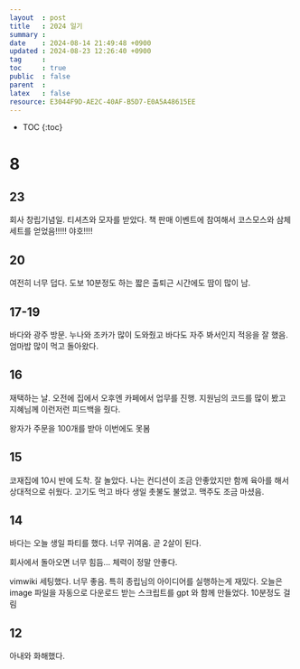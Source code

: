 ```yaml
---
layout  : post
title   : 2024 일기
summary : 
date    : 2024-08-14 21:49:48 +0900
updated : 2024-08-23 12:26:40 +0900
tag     : 
toc     : true
public  : false
parent  : 
latex   : false
resource: E3044F9D-AE2C-40AF-B5D7-E0A5A48615EE
---
```

* TOC
{:toc}

# 8

## 23
회사 창립기념일. 티셔츠와 모자를 받았다. 책 판매 이벤트에 참여해서 코스모스와 삼체세트를 얻었음!!!!! 야호!!!!

## 20
여전히 너무 덥다. 도보 10분정도 하는 짧은 출퇴근 시간에도 땀이 많이 남.

## 17-19
바다와 광주 방문. 누나와 조카가 많이 도와줬고 바다도 자주 봐서인지 적응을 잘 했음. 엄마밥 많이 먹고 돌아왔다.

## 16
재택하는 날. 오전에 집에서 오후엔 카페에서 업무를 진행. 지원님의 코드를 많이 봤고 지혜님께 이런저런 피드백을 줬다.

왕자가 주문을 100개를 받아 이번에도 못봄 

## 15
코재집에 10시 반에 도착. 잘 놀았다. 나는 컨디션이 조금 안좋았지만 함께 육아를 해서 상대적으로 쉬웠다.
고기도 먹고 바다 생일 촛불도 불었고. 맥주도 조금 마셨음. 

## 14
바다는 오늘 생일 파티를 했다. 너무 귀여움. 곧 2살이 된다.

회사에서 돌아오면 너무 힘듬... 체력이 정말 안좋다.

vimwiki 세팅했다. 너무 좋음. 특히 종립님의 아이디어를 실행하는게 재밌다. 오늘은 image 파일을 자동으로 다운로드 받는 스크립트를 gpt 와 함께 만들었다. 10분정도 걸림

## 12
아내와 화해했다.
